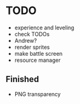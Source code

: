 TODO
=========
- experience and leveling
- check TODOs
- Andrew?
- render sprites
- make battle screen
- resource manager

Finished
----------
- PNG transparency